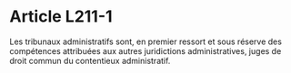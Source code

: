 # Article L211-1

Les tribunaux administratifs sont, en premier ressort et sous réserve des  compétences attribuées aux autres juridictions administratives, juges de droit  commun du contentieux administratif.
